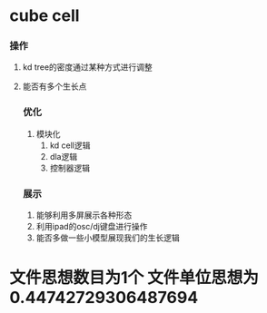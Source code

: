 # cube cell

### 操作

1. kd tree的密度通过某种方式进行调整

2. 能否有多个生长点

   

   ### 优化

   1. 模块化
      1. kd cell逻辑
      2. dla逻辑
      3. 控制器逻辑

   ### 展示

   1. 能够利用多屏展示各种形态
   2. 利用ipad的osc/dj键盘进行操作
   3. 能否多做一些小模型展现我们的生长逻辑

   



# 文件思想数目为1个 文件单位思想为0.44742729306487694